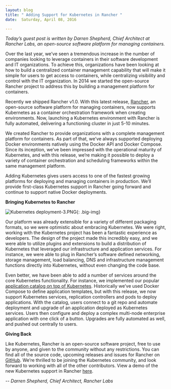 ```yaml
---
layout: blog
title: " Adding Support for Kubernetes in Rancher "
date:  Saturday, April 08, 2016

---
```

_Today’s guest post is written by Darren Shepherd, Chief Architect at Rancher Labs, an open-source software platform for managing containers._  

Over the last year, we’ve seen a tremendous increase in the number of companies looking to leverage containers in their software development and IT organizations. To achieve this, organizations have been looking at how to build a centralized container management capability that will make it simple for users to get access to containers, while centralizing visibility and control with the IT organization. In 2014 we started the open-source Rancher project to address this by building a management platform for containers.  

Recently we shipped Rancher v1.0. With this latest release, [Rancher](http://www.rancher.com/), an open-source software platform for managing containers, now supports Kubernetes as a container orchestration framework when creating environments. Now, launching a Kubernetes environment with Rancher is fully automated, delivering a functioning cluster in just 5-10 minutes.&nbsp;  

We created Rancher to provide organizations with a complete management platform for containers. As part of that, we’ve always supported deploying Docker environments natively using the Docker API and Docker Compose. Since its inception, we’ve been impressed with the operational maturity of Kubernetes, and with this release, we’re making it possible to deploy a variety of container orchestration and scheduling frameworks within the same management platform.  

Adding Kubernetes gives users access to one of the fastest growing platforms for deploying and managing containers in production. We’ll provide first-class Kubernetes support in Rancher going forward and continue to support native Docker deployments.&nbsp;  

**Bringing Kubernetes to Rancher**  


 ![Kubernetes deployment-3.PNG](https://lh6.googleusercontent.com/bhmC1-XO5T-itFN3ZsCQmrxUSSEcnezaL-qch6ILWvJRnbhEBZZlAMEj-RcNgkM9XVEUzsRMsvDGc7u8f-M19Jdk_J0GCoO-gZTCZDtgkokgqNkCgP98o8W29xD0kmKiMPeLN-Tt){: .big-img}

Our platform was already extensible for a variety of different packaging formats, so we were optimistic about embracing Kubernetes. We were right, working with the Kubernetes project has been a fantastic experience as developers. The design of the project made this incredibly easy, and we were able to utilize plugins and extensions to build a distribution of Kubernetes that leveraged our infrastructure and application services. For instance, we were able to plug in Rancher’s software defined networking, storage management, load balancing, DNS and infrastructure management functions directly into Kubernetes, without even changing the code base.



Even better, we have been able to add a number of services around the core Kubernetes functionality. For instance, we implemented our popular [application catalog on top of Kubernetes](https://github.com/rancher/community-catalog/tree/master/kubernetes-templates). Historically we’ve used Docker Compose to define application templates, but with this release, we now support Kubernetes services, replication controllers and pods to deploy applications. With the catalog, users connect to a git repo and automate deployment and upgrade of an application deployed as Kubernetes services. Users then configure and deploy a complex multi-node enterprise application with one click of a button. Upgrades are fully automated as well, and pushed out centrally to users.



**Giving Back**



Like Kubernetes, Rancher is an open-source software project, free to use by anyone, and given to the community without any restrictions. You can find all of the source code, upcoming releases and issues for Rancher on [GitHub](http://www.github.com/rancher/rancher). We’re thrilled to be joining the Kubernetes community, and look forward to working with all of the other contributors. View a demo of the new Kubernetes support in Rancher [here](http://rancher.com/kubernetes/).&nbsp;



_-- Darren Shepherd, Chief Architect, Rancher Labs_
